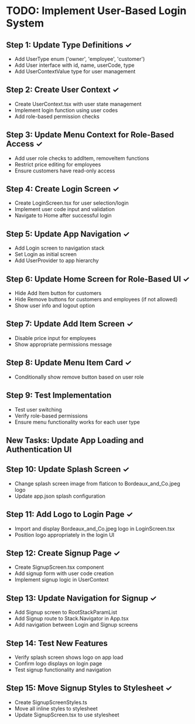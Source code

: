# TODO: Implement User-Based Login System

## Step 1: Update Type Definitions ✓
- Add UserType enum ('owner', 'employee', 'customer')
- Add User interface with id, name, userCode, type
- Add UserContextValue type for user management

## Step 2: Create User Context ✓
- Create UserContext.tsx with user state management
- Implement login function using user codes
- Add role-based permission checks

## Step 3: Update Menu Context for Role-Based Access ✓
- Add user role checks to addItem, removeItem functions
- Restrict price editing for employees
- Ensure customers have read-only access

## Step 4: Create Login Screen ✓
- Create LoginScreen.tsx for user selection/login
- Implement user code input and validation
- Navigate to Home after successful login

## Step 5: Update App Navigation ✓
- Add Login screen to navigation stack
- Set Login as initial screen
- Add UserProvider to app hierarchy

## Step 6: Update Home Screen for Role-Based UI ✓
- Hide Add Item button for customers
- Hide Remove buttons for customers and employees (if not allowed)
- Show user info and logout option

## Step 7: Update Add Item Screen ✓
- Disable price input for employees
- Show appropriate permissions message

## Step 8: Update Menu Item Card ✓
- Conditionally show remove button based on user role

## Step 9: Test Implementation
- Test user switching
- Verify role-based permissions
- Ensure menu functionality works for each user type

## New Tasks: Update App Loading and Authentication UI

## Step 10: Update Splash Screen ✓
- Change splash screen image from flaticon to Bordeaux_and_Co.jpeg logo
- Update app.json splash configuration

## Step 11: Add Logo to Login Page ✓
- Import and display Bordeaux_and_Co.jpeg logo in LoginScreen.tsx
- Position logo appropriately in the login UI

## Step 12: Create Signup Page ✓
- Create SignupScreen.tsx component
- Add signup form with user code creation
- Implement signup logic in UserContext

## Step 13: Update Navigation for Signup ✓
- Add Signup screen to RootStackParamList
- Add Signup route to Stack.Navigator in App.tsx
- Add navigation between Login and Signup screens

## Step 14: Test New Features
- Verify splash screen shows logo on app load
- Confirm logo displays on login page
- Test signup functionality and navigation

## Step 15: Move Signup Styles to Stylesheet ✓
- Create SignupScreenStyles.ts
- Move all inline styles to stylesheet
- Update SignupScreen.tsx to use stylesheet
